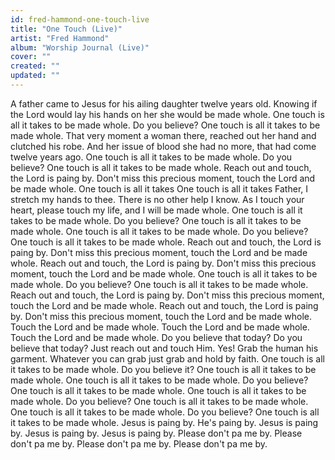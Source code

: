 ```yaml
---
id: fred-hammond-one-touch-live
title: "One Touch (Live)"
artist: "Fred Hammond"
album: "Worship Journal (Live)"
cover: ""
created: ""
updated: ""
---
```


A father came to Jesus for his ailing daughter twelve years old.
Knowing if the Lord would lay his hands on her she would be made whole.
One touch is all it takes to be made whole.
Do you believe?
One touch is all it takes to be made whole.
That very moment a woman there, reached out her hand and clutched his robe.
And her issue of blood she had no more, that had come twelve years ago.
One touch is all it takes to be made whole.
Do you believe?
One touch is all it takes to be made whole.
Reach out and touch, the Lord is paing by.
Don't miss this precious moment, touch the Lord and be made whole.
One touch is all it takes
One touch is all it takes
Father, I stretch my hands to thee.
There is no other help I know.
As I touch your heart, please touch my life, and I will be made whole.
One touch is all it takes to be made whole.
Do you believe?
One touch is all it takes to be made whole.
One touch is all it takes to be made whole.
Do you believe? One touch is all it takes to be made whole.
Reach out and touch, the Lord is paing by.
Don't miss this precious moment, touch the Lord and be made whole.
Reach out and touch, the Lord is paing by.
Don't miss this precious moment, touch the Lord and be made whole.
One touch is all it takes to be made whole.
Do you believe? One touch is all it takes to be made whole.
Reach out and touch, the Lord is paing by.
Don't miss this precious moment, touch the Lord and be made whole.
Reach out and touch, the Lord is paing by.
Don't miss this precious moment, touch the Lord and be made whole.
Touch the Lord and be made whole.
Touch the Lord and be made whole.
Touch the Lord and be made whole.
Do you believe that today?
Do you believe that today?
Just reach out and touch Him. Yes! Grab the human his garment. Whatever you can grab just grab and hold by faith.
One touch is all it takes to be made whole.
Do you believe it?
One touch is all it takes to be made whole.
One touch is all it takes to be made whole.
Do you believe?
One touch is all it takes to be made whole.
One touch is all it takes to be made whole.
Do you believe?
One touch is all it takes to be made whole.
One touch is all it takes to be made whole.
Do you believe?
One touch is all it takes to be made whole.
Jesus is paing by.
He's paing by.
Jesus is paing by.
Jesus is paing by.
Jesus is paing by.
Please don't pa me by.
Please don't pa me by.
Please don't pa me by.
Please don't pa me by.